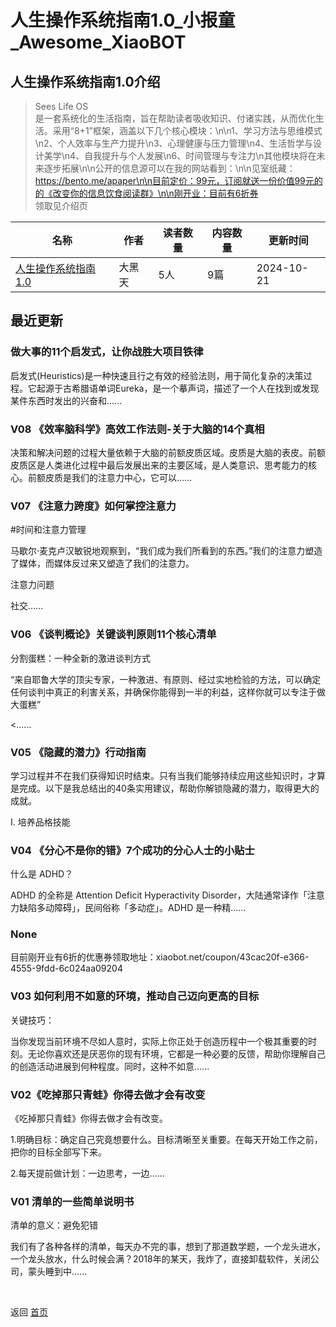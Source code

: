 # 人生操作系统指南1.0_小报童_Awesome_XiaoBOT

## 人生操作系统指南1.0介绍
> Sees Life OS  
是一套系统化的生活指南，旨在帮助读者吸收知识、付诸实践，从而优化生活。采用“8+1”框架，涵盖以下几个核心模块：\n\n1、学习方法与思维模式\n2、个人效率与生产力提升\n3、心理健康与压力管理\n4、生活哲学与设计美学\n4、自我提升与个人发展\n6、时间管理与专注力\n其他模块将在未来逐步拓展\n\n公开的信息源可以在我的网站看到：\n\n见室纸藏：https://bento.me/apaper\n\n目前定价：99元，订阅就送一份价值99元的的《改变你的信息饮食阅读群》\n\n刚开业：目前有6折券  
领取见介绍页  
  


|名称|作者|读者数量|内容数量|更新时间|
|---|---|---|---|---|
|[人生操作系统指南1.0](https://xiaobot.net/p/LifeOS?refer=0b133df9-27dc-423b-8101-639049001c13)|大黑天|5人|9篇|2024-10-21|

## 最近更新
### 做大事的11个启发式，让你战胜大项目铁律

启发式(Heuristics)是一种快速且行之有效的经验法则，用于简化复杂的决策过程。它起源于古希腊语单词Eureka，是一个摹声词，描述了一个人在找到或发现某件东西时发出的兴奋和......

### V08 《效率脑科学》高效工作法则-关于大脑的14个真相

决策和解决问题的过程大量依赖于大脑的前额皮质区域。皮质是大脑的表皮。前额皮质区是人类进化过程中最后发展出来的主要区域，是人类意识、思考能力的核心。前额皮质是我们的注意力中心，它可以......

### V07 《注意力跨度》如何掌控注意力

#时间和注意力管理

马歇尔·麦克卢汉敏锐地观察到，“我们成为我们所看到的东西。”我们的注意力塑造了媒体，而媒体反过来又塑造了我们的注意力。

注意力问题

社交......

### V06 《谈判概论》关键谈判原则11个核心清单

分割蛋糕：一种全新的激进谈判方式

“来自耶鲁大学的顶尖专家，一种激进、有原则、经过实地检验的方法，可以确定任何谈判中真正的利害关系，并确保你能得到一半的利益，这样你就可以专注于做大蛋糕”

<......

### V05 《隐藏的潜力》行动指南

学习过程并不在我们获得知识时结束。只有当我们能够持续应用这些知识时，才算是完成。以下是我总结出的40条实用建议，帮助你解锁隐藏的潜力，取得更大的成就。

I. 培养品格技能

### V04 《分心不是你的错》7个成功的分心人士的小贴士

什么是 ADHD？

ADHD 的全称是 Attention Deficit Hyperactivity
Disorder，大陆通常译作「注意力缺陷多动障碍」，民间俗称「多动症」。ADHD 是一种精......

### None

目前刚开业有6折的优惠券领取地址：xiaobot.net/coupon/43cac20f-e366-4555-9fdd-6c024aa09204

### V03 如何利用不如意的环境，推动自己迈向更高的目标

关键技巧：

当你发现当前环境不尽如人意时，实际上你正处于创造历程中一个极其重要的时刻。无论你喜欢还是厌恶你的现有环境，它都是一种必要的反馈，帮助你理解自己的创造活动进展到何种程度。同时，这种不如意......

### V02《吃掉那只青蛙》你得去做才会有改变

《吃掉那只青蛙》你得去做才会有改变。

1.明确目标：确定自己究竟想要什么。目标清晰至关重要。在每天开始工作之前，把你的目标全部写下来。

2.每天提前做计划：一边思考，一边......

### V01 清单的一些简单说明书

清单的意义：避免犯错

我们有了各种各样的清单，每天办不完的事，想到了那道数学题，一个龙头进水，一个龙头放水，什么时候会满？2018年的某天，我炸了，直接卸载软件，关闭公司，蒙头睡到中......


<a href="https://github.com/Reno9527/awesome-xiaobot" style="color: white; text-decoration: none;">awesome-xiaobot</a>

返回 [首页](../README.md)
